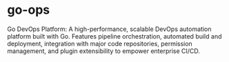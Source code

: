 # go-ops
Go DevOps Platform: A high-performance, scalable DevOps automation platform built with Go. Features pipeline orchestration, automated build and deployment, integration with major code repositories, permission management, and plugin extensibility to empower enterprise CI/CD.
